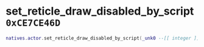 # set_reticle_draw_disabled_by_script `0xCE7CE46D`

```lua
natives.actor.set_reticle_draw_disabled_by_script(_unk0 --[[ integer ]], _unk1 --[[ integer ]])
```
